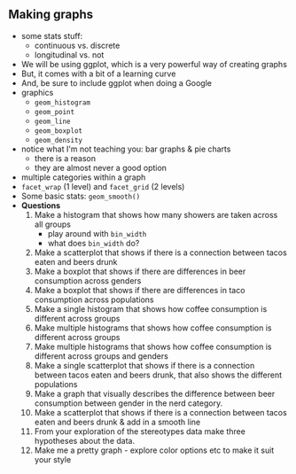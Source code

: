 ## Making graphs
- some stats stuff:
	- continuous vs. discrete
	- longitudinal vs. not
- We will be using ggplot, which is a very powerful way of creating graphs
- But, it comes with a bit of a learning curve
- And, be sure to include ggplot when doing a Google
- graphics
	- `geom_histogram`
	- `geom_point`
	- `geom_line`
	- `geom_boxplot`
	- `geom_density`
- notice what I'm not teaching you: bar graphs & pie charts
	- there is a reason
	- they are almost never a good option
- multiple categories within a graph
- `facet_wrap` (1 level) and `facet_grid` (2 levels)
- Some basic stats: `geom_smooth()`
- **Questions**
	1. Make a histogram that shows how many showers are taken across all groups
		- play around with `bin_width`
		- what does `bin_width` do?
	2. Make a scatterplot that shows if there is a connection between tacos eaten and beers drunk
	3. Make a boxplot that shows if there are differences in beer consumption across genders
	4. Make a boxplot that shows if there are differences in taco consumption across populations
	5. Make a single histogram that shows how coffee consumption is different across groups
	6. Make multiple histograms that shows how coffee consumption is different across groups
	7. Make multiple histograms that shows how coffee consumption is different across groups and genders
	8. Make a single scatterplot that shows if there is a connection between tacos eaten and beers drunk, that also shows the different populations
	9. Make a graph that visually describes the difference between beer consumption between gender in the nerd category.
	10. Make a scatterplot that shows if there is a connection between tacos eaten and beers drunk & add in a smooth line
	11. From your exploration of the stereotypes data make three hypotheses about the data.
	12. Make me a pretty graph - explore color options etc to make it suit your style